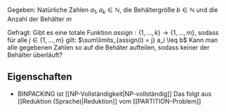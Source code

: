 Gegeben: Natürliche Zahlen $a_1, a_k \in \mathbb{N}$, die Behältergröße $b \in \mathbb{N}$ und die Anzahl der Behälter $m$

Gefragt: Gibt es eine totale Funktion $assign: \{1, ..., k\} \to \{1, ..., m\}$, sodass für alle $j \in \{1, ..., m\}$ gilt: $\sum\limits_{assign(i) = j} a_i \leq b$
Kann man alle gegebenen Zahlen so auf die Behäter aufteilen, sodass keiner der Behälter überläuft?

## Eigenschaften
- BINPACKING ist [[NP-Vollständigkeit|NP-vollständig]]
Das folgt aus [[Reduktion (Sprache)|Reduktion]] vom [[PARTITION-Problem]]